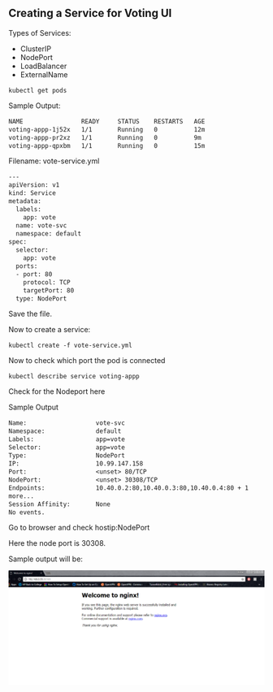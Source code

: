 ## Creating a Service for Voting UI

Types of Services:
  * ClusterIP
  * NodePort
  * LoadBalancer
  * ExternalName

```
kubectl get pods
```

Sample Output:
```
NAME                READY     STATUS    RESTARTS   AGE
voting-appp-1j52x   1/1       Running   0          12m
voting-appp-pr2xz   1/1       Running   0          9m
voting-appp-qpxbm   1/1       Running   0          15m
```

Filename: vote-service.yml

```
---
apiVersion: v1
kind: Service
metadata:
  labels:
    app: vote
  name: vote-svc
  namespace: default
spec:
  selector:
    app: vote
  ports:
  - port: 80
    protocol: TCP
    targetPort: 80
  type: NodePort
```

Save the file.

Now to create a service:

```
kubectl create -f vote-service.yml
```

Now to check which port the pod is connected
```
kubectl describe service voting-appp
```
Check for the Nodeport here

Sample Output
```
Name:                   vote-svc
Namespace:              default
Labels:                 app=vote
Selector:               app=vote
Type:                   NodePort
IP:                     10.99.147.158
Port:                   <unset> 80/TCP
NodePort:               <unset> 30308/TCP
Endpoints:              10.40.0.2:80,10.40.0.3:80,10.40.0.4:80 + 1 more...
Session Affinity:       None
No events.
```

Go to browser and check hostip:NodePort

Here the node port is 30308.

Sample output will be:

![alt text](images/RC-Nginx.PNG "Nginx Page")
